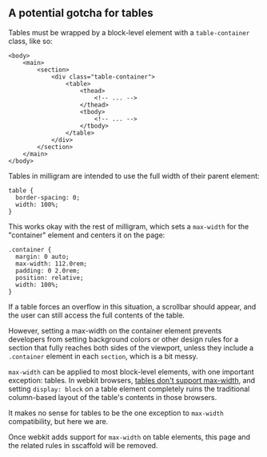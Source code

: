 ## A potential gotcha for tables

Tables must be wrapped by a block-level element with a `table-container` class, like so:

```
<body>
    <main>
        <section>
            <div class="table-container">
                <table>
                    <thead>
                        <!-- ... -->
                    </thead>
                    <tbody>
                        <!-- ... -->
                    </tbody>
                </table>
            </div>
        </section>
    </main>
</body>
```

Tables in milligram are intended to use the full width of their parent element:

```
table {
  border-spacing: 0;
  width: 100%;
}
```

This works okay with the rest of milligram, which sets a `max-width` for the "container" element and centers it on the page:

```
.container {
  margin: 0 auto;
  max-width: 112.0rem;
  padding: 0 2.0rem;
  position: relative;
  width: 100%;
}
```

If a table forces an overflow in this situation, a scrollbar should appear, and the user can still access the full contents of the table.

However, setting a max-width on the container element prevents developers from setting background colors or other design rules for a section that fully reaches both sides of the viewport, unless they include a `.container` element in each `section`, which is a bit messy.

`max-width` can be applied to most block-level elements, with one important exception: tables. In webkit browsers, [tables don't support max-width](https://stackoverflow.com/questions/4019604/chrome-safari-ignoring-max-width-in-table), and setting `display: block` on a table element completely ruins the traditional column-based layout of the table's contents in those browsers.

It makes no sense for tables to be the one exception to `max-width` compatibility, but here we are.

Once webkit adds support for `max-width` on table elements, this page and the related rules in sscaffold will be removed.

